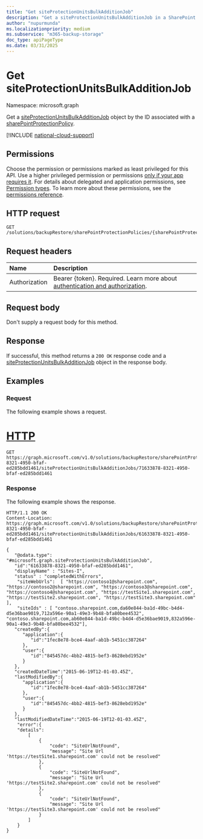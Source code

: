 ```yaml
---
title: "Get siteProtectionUnitsBulkAdditionJob"
description: "Get a siteProtectionUnitsBulkAdditionJob in a SharePoint protection policy."
author: "nupurmunda"
ms.localizationpriority: medium
ms.subservice: "m365-backup-storage"
doc_type: apiPageType
ms.date: 03/31/2025
---
```


# Get siteProtectionUnitsBulkAdditionJob

Namespace: microsoft.graph

Get a [siteProtectionUnitsBulkAdditionJob](../resources/siteprotectionunitsbulkadditionjob.md) object by the ID associated with a [sharePointProtectionPolicy](../resources/sharepointprotectionpolicy.md).

[!INCLUDE [national-cloud-support](../../includes/global-only.md)]

## Permissions

Choose the permission or permissions marked as least privileged for this API. Use a higher privileged permission or permissions [only if your app requires it](/graph/permissions-overview#best-practices-for-using-microsoft-graph-permissions). For details about delegated and application permissions, see [Permission types](/graph/permissions-overview#permission-types). To learn more about these permissions, see the [permissions reference](/graph/permissions-reference).

## HTTP request

<!-- {
  "blockType": "ignored"
}
-->
``` http
GET /solutions/backupRestore/sharePointProtectionPolicies/{sharePointProtectionPolicyId}/siteProtectionUnitsBulkAdditionJobs/{siteProtectionUnitsBulkAdditionJobId}
```

## Request headers

|Name|Description|
|:---|:---|
|Authorization|Bearer {token}. Required. Learn more about [authentication and authorization](/graph/auth/auth-concepts).|

## Request body

Don't supply a request body for this method.

## Response

If successful, this method returns a `200 OK` response code and a [siteProtectionUnitsBulkAdditionJob](../resources/siteprotectionunitsbulkadditionjob.md) object in the response body.

## Examples

### Request

The following example shows a request.

# [HTTP](#tab/http)
<!-- {
  "blockType": "request",
  "name": "siteprotectionunitsbulkadditionjobs_get"
}
-->

``` http
GET https://graph.microsoft.com/v1.0/solutions/backupRestore/sharePointProtectionPolicies/71633878-8321-4950-bfaf-ed285bdd1461/siteProtectionUnitsBulkAdditionJobs/71633878-8321-4950-bfaf-ed285bdd1461
```

### Response

The following example shows the response.
<!-- {
  "blockType": "response",
  "truncated": true,
  "@odata.type": "microsoft.graph.siteProtectionUnitsBulkAdditionJob"
}
-->

``` http
HTTP/1.1 200 OK
Content-Location: https://graph.microsoft.com/v1.0/solutions/backupRestore/sharePointProtectionPolicies/71633878-8321-4950-bfaf-ed285bdd1461/siteProtectionUnitsBulkAdditionJobs/61633878-8321-4950-bfaf-ed285bdd1461

{
   "@odata.type": "#microsoft.graph.siteProtectionUnitsBulkAdditionJob",
   "id":"61633878-8321-4950-bfaf-ed285bdd1461",
   "displayName" : "Sites-I",
   "status" : "completedWithErrors",
    "siteWebUrls":  [ "https://contoso1@sharepoint.com", "https://contoso2@sharepoint.com", "https://contoso3@sharepoint.com", "https://contoso4@sharepoint.com", "https://testSite1.sharepoint.com", "https://testSite2.sharepoint.com", "https://testSite3.sharepoint.com" ],
    "siteIds" : [ "contoso.sharepoint.com,da60e844-ba1d-49bc-b4d4-d5e36bae9019,712a596e-90a1-49e3-9b48-bfa80bee4532", "contoso.sharepoint.com,ab60e844-ba1d-49bc-b4d4-d5e36bae9019,832a596e-90a1-49e3-9b48-bfa80bee4532"],
   "createdBy":{
      "application":{
         "id":"1fec8e78-bce4-4aaf-ab1b-5451cc387264"
      },
      "user":{
         "id":"845457dc-4bb2-4815-bef3-8628ebd1952e"
      }
   },
   "createdDateTime":"2015-06-19T12-01-03.45Z",
   "lastModifiedBy":{
      "application":{
         "id":"1fec8e78-bce4-4aaf-ab1b-5451cc387264"
      },
      "user":{
         "id":"845457dc-4bb2-4815-bef3-8628ebd1952e"
      }
   },
   "lastModifiedDateTime":"2015-06-19T12-01-03.45Z",
    "error":{
    "details": 
        [
            {
                "code": "SiteUrlNotFound",
                "message": "Site Url 'https://testSite1.sharepoint.com' could not be resolved"
            },
            {
                "code": "SiteUrlNotFound",
                "message": "Site Url 'https://testSite2.sharepoint.com' could not be resolved"
            },
            {
                "code": "SiteUrlNotFound",
                "message": "Site Url 'https://testSite3.sharepoint.com' could not be resolved"
            }
        ]   
    }       
}
```
